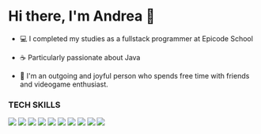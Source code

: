 <h1>Hi there, I'm Andrea 👋</h1>

- 💻 I completed my studies as a fullstack programmer at Epicode School

- ☕ Particularly passionate about Java

- 🧔 I'm an outgoing and joyful person who spends free time with friends and videogame enthusiast.


<h3>TECH SKILLS</h3>

<img src = "https://img.shields.io/badge/-HTML5-E34F26?style=flat&logo=html5&logoColor=white"> <img src = "https://img.shields.io/badge/-CSS3-1572B6?style=flat&logo=css3&logoColor=white">
<img src="https://img.shields.io/badge/-Bootstrap-563D7C?style=flat&logo=bootstrap&logoColor=white">
<img src="https://img.shields.io/badge/-JavaScript-F7DF1E?style=flat&logo=javascript&logoColor=white">
<img src="http://img.shields.io/badge/-TypeScript-3178C6?style=flat&logo=TypeScript&logoColor=white">
<img src="http://img.shields.io/badge/-Angular-DD0031?style=flat&logo=Angular&logoColor=white">
<img src="https://img.shields.io/badge/-Sass-cc6699?style=flat&logo=sass&logoColor=ffffff">
<img src="https://img.shields.io/badge/-Node.js-3C873A?style=flat&logo=Node.js&logoColor=white">
<img src="https://img.shields.io/badge/-JSON-000000?style=flat&logo=JSON&logoColor=white">
<img src="http://img.shields.io/badge/-VS%20Code-007ACC?style=flat&logo=visual%20studio%20code&logoColor=white">
